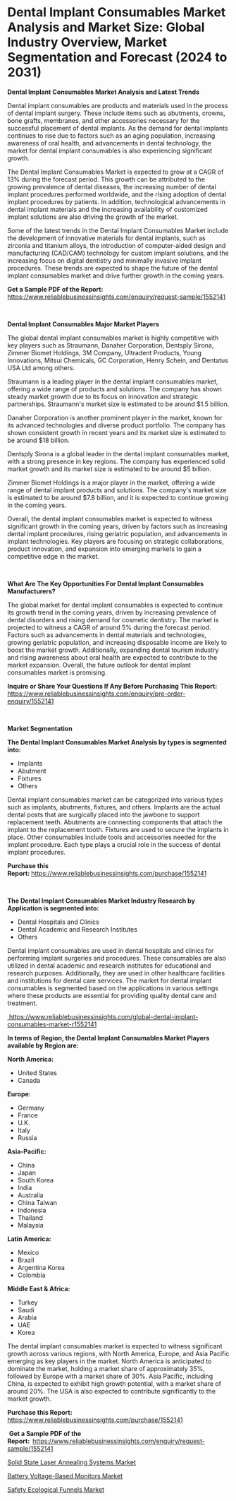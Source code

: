 <p><h1>Dental Implant Consumables Market Analysis and Market Size: Global Industry Overview, Market Segmentation and Forecast (2024 to 2031)</h1></p><p><strong>Dental Implant Consumables Market Analysis and Latest Trends</strong></p>
<p><p>Dental implant consumables are products and materials used in the process of dental implant surgery. These include items such as abutments, crowns, bone grafts, membranes, and other accessories necessary for the successful placement of dental implants. As the demand for dental implants continues to rise due to factors such as an aging population, increasing awareness of oral health, and advancements in dental technology, the market for dental implant consumables is also experiencing significant growth.</p><p>The Dental Implant Consumables Market is expected to grow at a CAGR of 13% during the forecast period. This growth can be attributed to the growing prevalence of dental diseases, the increasing number of dental implant procedures performed worldwide, and the rising adoption of dental implant procedures by patients. In addition, technological advancements in dental implant materials and the increasing availability of customized implant solutions are also driving the growth of the market.</p><p>Some of the latest trends in the Dental Implant Consumables Market include the development of innovative materials for dental implants, such as zirconia and titanium alloys, the introduction of computer-aided design and manufacturing (CAD/CAM) technology for custom implant solutions, and the increasing focus on digital dentistry and minimally invasive implant procedures. These trends are expected to shape the future of the dental implant consumables market and drive further growth in the coming years.</p></p>
<p><strong>Get a Sample PDF of the Report:&nbsp;</strong> <a href="https://www.reliablebusinessinsights.com/enquiry/request-sample/1552141">https://www.reliablebusinessinsights.com/enquiry/request-sample/1552141</a></p>
<p>&nbsp;</p>
<p><strong>Dental Implant Consumables Major Market Players</strong></p>
<p><p>The global dental implant consumables market is highly competitive with key players such as Straumann, Danaher Corporation, Dentsply Sirona, Zimmer Biomet Holdings, 3M Company, Ultradent Products, Young Innovations, Mitsui Chemicals, GC Corporation, Henry Schein, and Dentatus USA Ltd among others.</p><p>Straumann is a leading player in the dental implant consumables market, offering a wide range of products and solutions. The company has shown steady market growth due to its focus on innovation and strategic partnerships. Straumann's market size is estimated to be around $1.5 billion.</p><p>Danaher Corporation is another prominent player in the market, known for its advanced technologies and diverse product portfolio. The company has shown consistent growth in recent years and its market size is estimated to be around $18 billion.</p><p>Dentsply Sirona is a global leader in the dental implant consumables market, with a strong presence in key regions. The company has experienced solid market growth and its market size is estimated to be around $5 billion.</p><p>Zimmer Biomet Holdings is a major player in the market, offering a wide range of dental implant products and solutions. The company's market size is estimated to be around $7.8 billion, and it is expected to continue growing in the coming years.</p><p>Overall, the dental implant consumables market is expected to witness significant growth in the coming years, driven by factors such as increasing dental implant procedures, rising geriatric population, and advancements in implant technologies. Key players are focusing on strategic collaborations, product innovation, and expansion into emerging markets to gain a competitive edge in the market.</p></p>
<p>&nbsp;</p>
<p><strong>What Are The Key Opportunities For Dental Implant Consumables Manufacturers?</strong></p>
<p><p>The global market for dental implant consumables is expected to continue its growth trend in the coming years, driven by increasing prevalence of dental disorders and rising demand for cosmetic dentistry. The market is projected to witness a CAGR of around 5% during the forecast period. Factors such as advancements in dental materials and technologies, growing geriatric population, and increasing disposable income are likely to boost the market growth. Additionally, expanding dental tourism industry and rising awareness about oral health are expected to contribute to the market expansion. Overall, the future outlook for dental implant consumables market is promising.</p></p>
<p><strong>Inquire or Share Your Questions If Any Before Purchasing This Report:</strong> <a href="https://www.reliablebusinessinsights.com/enquiry/pre-order-enquiry/1552141">https://www.reliablebusinessinsights.com/enquiry/pre-order-enquiry/1552141</a></p>
<p>&nbsp;</p>
<p><strong>Market Segmentation</strong></p>
<p><strong>The Dental Implant Consumables Market Analysis by types is segmented into:</strong></p>
<p><ul><li>Implants</li><li>Abutment</li><li>Fixtures</li><li>Others</li></ul></p>
<p><p>Dental implant consumables market can be categorized into various types such as implants, abutments, fixtures, and others. Implants are the actual dental posts that are surgically placed into the jawbone to support replacement teeth. Abutments are connecting components that attach the implant to the replacement tooth. Fixtures are used to secure the implants in place. Other consumables include tools and accessories needed for the implant procedure. Each type plays a crucial role in the success of dental implant procedures.</p></p>
<p><strong>Purchase this Report:&nbsp;</strong><a href="https://www.reliablebusinessinsights.com/purchase/1552141">https://www.reliablebusinessinsights.com/purchase/1552141</a></p>
<p>&nbsp;</p>
<p><strong>The Dental Implant Consumables Market Industry Research by Application is segmented into:</strong></p>
<p><ul><li>Dental Hospitals and Clinics</li><li>Dental Academic and Research Institutes</li><li>Others</li></ul></p>
<p><p>Dental implant consumables are used in dental hospitals and clinics for performing implant surgeries and procedures. These consumables are also utilized in dental academic and research institutes for educational and research purposes. Additionally, they are used in other healthcare facilities and institutions for dental care services. The market for dental implant consumables is segmented based on the applications in various settings where these products are essential for providing quality dental care and treatment.</p></p>
<p><a href="https://www.reliablebusinessinsights.com/global-dental-implant-consumables-market-r1552141">&nbsp;https://www.reliablebusinessinsights.com/global-dental-implant-consumables-market-r1552141</a></p>
<p><strong>In terms of Region, the Dental Implant Consumables Market Players available by Region are:</strong></p>
<p>
    <p> <strong> North America: </strong>
        <ul>
            <li>United States</li>
            <li>Canada</li>
        </ul>
        </p> 
    <p> <strong> Europe: </strong>
        <ul>
            <li>Germany</li>
            <li>France</li>
            <li>U.K.</li>
            <li>Italy</li>
            <li>Russia</li>
        </ul>
        </p> 
    <p> <strong> Asia-Pacific: </strong>
        <ul>
            <li>China</li>
            <li>Japan</li>
            <li>South Korea</li>
            <li>India</li>
            <li>Australia</li>
            <li>China Taiwan</li>
            <li>Indonesia</li>
            <li>Thailand</li>
            <li>Malaysia</li>
        </ul>
        </p> 
    <p> <strong> Latin America: </strong>
        <ul>
            <li>Mexico</li>
            <li>Brazil</li>
            <li>Argentina Korea</li>
            <li>Colombia</li>
        </ul>
        </p> 
    <p> <strong> Middle East & Africa: </strong>
        <ul>
            <li>Turkey</li>
            <li>Saudi</li>
            <li>Arabia</li>
            <li>UAE</li>
            <li>Korea</li>
        </ul>
    </p>
    </p>
<p><p>The dental implant consumables market is expected to witness significant growth across various regions, with North America, Europe, and Asia Pacific emerging as key players in the market. North America is anticipated to dominate the market, holding a market share of approximately 35%, followed by Europe with a market share of 30%. Asia Pacific, including China, is expected to exhibit high growth potential, with a market share of around 20%. The USA is also expected to contribute significantly to the market growth.</p></p>
<p><strong>Purchase this Report: </strong><a href="https://www.reliablebusinessinsights.com/purchase/1552141">https://www.reliablebusinessinsights.com/purchase/1552141</a></p>
<p>&nbsp;<strong>Get a Sample PDF of the Report:&nbsp;&nbsp;</strong><a href="https://www.reliablebusinessinsights.com/enquiry/request-sample/1552141">https://www.reliablebusinessinsights.com/enquiry/request-sample/1552141</a></p>
<p><strong></strong></p>
<p><p><a href="https://github.com/wwwkeltoum/Market-Research-Report-List-4/blob/main/solid-state-laser-annealing-systems-market.md">Solid State Laser Annealing Systems Market</a></p><p><a href="https://github.com/joannesouthgate/Market-Research-Report-List-4/blob/main/battery-voltage-based-monitors-market.md">Battery Voltage-Based Monitors Market</a></p><p><a href="https://github.com/gamblestampleyjenny50m5sl6/Market-Research-Report-List-3/blob/main/safety-ecological-funnels-market.md">Safety Ecological Funnels Market</a></p></p>